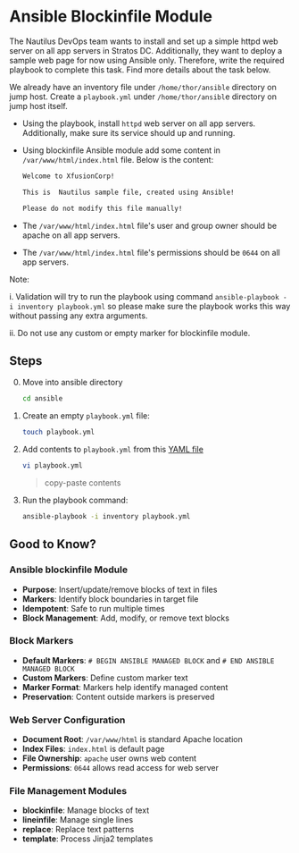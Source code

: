# Ansible Blockinfile Module

The Nautilus DevOps team wants to install and set up a simple httpd web server on all app servers in Stratos DC. Additionally, they want to deploy a sample web page for now using Ansible only. Therefore, write the required playbook to complete this task. Find more details about the task below.

We already have an inventory file under `/home/thor/ansible` directory on jump host. Create a `playbook.yml` under `/home/thor/ansibl`e directory on jump host itself.

- Using the playbook, install `httpd` web server on all app servers. Additionally, make sure its service should up and running.

- Using blockinfile Ansible module add some content in `/var/www/html/index.html` file. Below is the content:

    ```html
    Welcome to XfusionCorp!

    This is  Nautilus sample file, created using Ansible!

    Please do not modify this file manually!
    ```

- The `/var/www/html/index.html` file's user and group owner should be apache on all app servers.

- The `/var/www/html/index.html` file's permissions should be `0644` on all app servers.

Note:

i. Validation will try to run the playbook using command `ansible-playbook -i inventory playbook.yml` so please make sure the playbook works this way without passing any extra arguments.

ii. Do not use any custom or empty marker for blockinfile module.

## Steps

0. Move into ansible directory

    ```sh
    cd ansible
    ```

1. Create an empty `playbook.yml` file:

    ```sh
    touch playbook.yml
    ```

2. Add contents to `playbook.yml` from this [YAML file](../files/ansible_playbook_blockinfile_module_88.yml)

    ```sh
    vi playbook.yml
    ```

    > copy-paste contents

3. Run the playbook command:

    ```sh
    ansible-playbook -i inventory playbook.yml
    ```

## Good to Know?

### Ansible blockinfile Module

- **Purpose**: Insert/update/remove blocks of text in files
- **Markers**: Identify block boundaries in target file
- **Idempotent**: Safe to run multiple times
- **Block Management**: Add, modify, or remove text blocks

### Block Markers

- **Default Markers**: `# BEGIN ANSIBLE MANAGED BLOCK` and `# END ANSIBLE MANAGED BLOCK`
- **Custom Markers**: Define custom marker text
- **Marker Format**: Markers help identify managed content
- **Preservation**: Content outside markers is preserved

### Web Server Configuration

- **Document Root**: `/var/www/html` is standard Apache location
- **Index Files**: `index.html` is default page
- **File Ownership**: `apache` user owns web content
- **Permissions**: `0644` allows read access for web server

### File Management Modules

- **blockinfile**: Manage blocks of text
- **lineinfile**: Manage single lines
- **replace**: Replace text patterns
- **template**: Process Jinja2 templates
